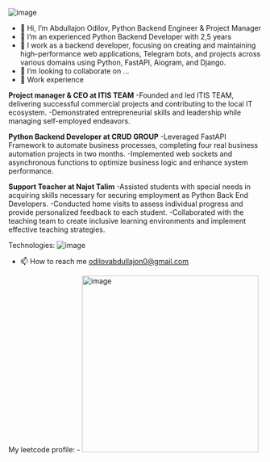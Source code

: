 ![image](https://github.com/user-attachments/assets/b7db3abf-89b6-45b7-8905-8a0310bfa1e5)
- 👋 Hi, I’m Abdullajon Odilov, Python Backend Engineer & Project Manager
- 👀 I’m an experienced Python Backend Developer with 2,5 years
- 🌱 I work as a backend developer, focusing on creating and maintaining high-performance web applications, Telegram bots, and projects across various domains using Python, FastAPI, Aiogram, and Django.
- 💞️ I’m looking to collaborate on ...
- 💼 Work experience 

**Project manager & CEO at ITIS TEAM**
-Founded and led ITIS TEAM, delivering successful commercial projects and contributing to the
local IT ecosystem.
-Demonstrated entrepreneurial skills and leadership while managing self-employed endeavors.

**Python Backend Developer at CRUD GROUP**
-Leveraged FastAPI Framework to automate business processes, completing four real business
automation projects in two months.
-Implemented web sockets and asynchronous functions to optimize business logic and enhance system performance.

**Support Teacher at Najot Talim**
-Assisted students with special needs in acquiring skills necessary for securing employment as Python Back End Developers.
-Conducted home visits to assess individual progress and provide personalized feedback to each student.
-Collaborated with the teaching team to create inclusive learning environments and implement effective teaching strategies.

Technologies: ![image](https://github.com/user-attachments/assets/fffdcf5d-9420-4d71-81c8-e0fa7853e66c)


- 📫 How to reach me odilovabdullajon0@gmail.com

My leetcode profile: - <img width="350" alt="image" src="https://github.com/user-attachments/assets/49b8d909-8980-41e2-bd76-b967c8f8c4b2">



<!---
AbdullajonOdilov/AbdullajonOdilov is a ✨ special ✨ repository because its `README.md` (this file) appears on your GitHub profile.
You can click the Preview link to take a look at your changes.
--->
